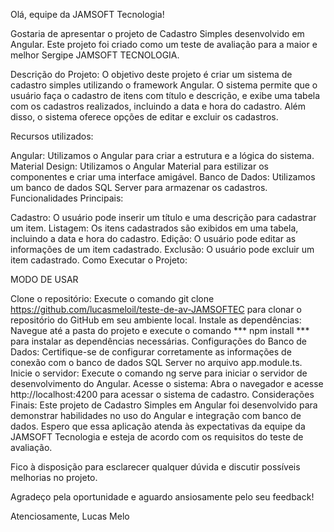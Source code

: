 Olá, equipe da JAMSOFT Tecnologia!

Gostaria de apresentar o projeto de Cadastro Simples desenvolvido em Angular. Este projeto foi criado como um teste de avaliação para a maior e melhor Sergipe JAMSOFT TECNOLOGIA.

Descrição do Projeto:
O objetivo deste projeto é criar um sistema de cadastro simples utilizando o framework Angular. O sistema permite que o usuário faça o cadastro de itens com título e descrição, e exibe uma tabela com os cadastros realizados, incluindo a data e hora do cadastro. Além disso, o sistema oferece opções de editar e excluir os cadastros.

Recursos utilizados:

Angular: Utilizamos o Angular para criar a estrutura e a lógica do sistema.
Material Design: Utilizamos o Angular Material para estilizar os componentes e criar uma interface amigável.
Banco de Dados: Utilizamos um banco de dados SQL Server para armazenar os cadastros.
Funcionalidades Principais:

Cadastro: O usuário pode inserir um título e uma descrição para cadastrar um item.
Listagem: Os itens cadastrados são exibidos em uma tabela, incluindo a data e hora do cadastro.
Edição: O usuário pode editar as informações de um item cadastrado.
Exclusão: O usuário pode excluir um item cadastrado.
Como Executar o Projeto:

MODO DE USAR

Clone o repositório: Execute o comando git clone https://github.com/lucasmeloil/teste-de-av-JAMSOFTEC para clonar o repositório do GitHub em seu ambiente local.
Instale as dependências: Navegue até a pasta do projeto e execute o comando *** npm  install *** para instalar as dependências necessárias.
Configurações do Banco de Dados: Certifique-se de configurar corretamente as informações de conexão com o banco de dados SQL Server no arquivo app.module.ts.
Inicie o servidor: Execute o comando ng serve para iniciar o servidor de desenvolvimento do Angular.
Acesse o sistema: Abra o navegador e acesse http://localhost:4200 para acessar o sistema de cadastro.
Considerações Finais:
Este projeto de Cadastro Simples em Angular foi desenvolvido para demonstrar habilidades no uso do Angular e integração com banco de dados. Espero que essa aplicação atenda às expectativas da equipe da JAMSOFT Tecnologia e esteja de acordo com os requisitos do teste de avaliação.

Fico à disposição para esclarecer qualquer dúvida e discutir possíveis melhorias no projeto.

Agradeço pela oportunidade e aguardo ansiosamente pelo seu feedback!

Atenciosamente,
Lucas Melo
